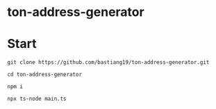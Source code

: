 # ton-address-generator

# Start

`git clone https://github.com/bastiang19/ton-address-generator.git`

`cd ton-address-generator`

`npm i`

`npx ts-node main.ts`
